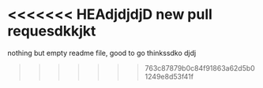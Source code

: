 <<<<<<< HEAdjdjdjD
new pull requesdkkjkt
=======
nothing but empty readme file, good to go thinkssdko
djdj
>>>>>>> 763c87879b0c84f91863a62d5b01249e8d53f41f
